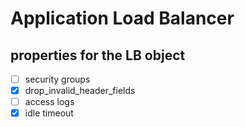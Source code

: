 # Application Load Balancer

## properties for the LB object

- [ ] security groups
- [x] drop_invalid_header_fields
- [ ] access logs
- [x] idle timeout
